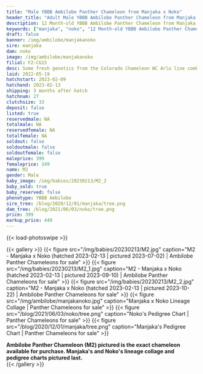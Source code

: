 ```yaml
---
title: "Male YBBB Ambilobe Panther Chameleon from Manjaka x Noko"
header_title: "Adult Male YBBB Ambilobe Panther Chameleon from Manjaka x Noko"
description: 12 Month-old YBBB Ambilobe Panther Chameleon from Manjaka and Noko. Some fresh genetics from the Colorado Chameleon WC Arlo line combined with our beautiful female Noko. We've included sire and dam dendrograms if available, but you can view our Manjaka or Noko breeder pages for more information.
keywords: ["manjaka", "noko", "12 Month-old YBBB Ambilobe Panther Chameleon", "baby chameleons for sale", "buy panther chameleon", "panther for sale", "ambilobe panther chameleons for sale", "ambilobe panther chameleon for sale"]
draft: false
banner: /img/ambilobe/manjakanoko
sire: manjaka
dam: noko
image: /img/ambilobe/manjakanoko
filial: F2-CG15
desc: Some fresh genetics from the Colorado Chameleon WC Arlo line combined with our beautiful female Noko.
laid: 2022-05-19
hatchstart: 2023-02-09
hatchend: 2023-02-13
shipping: 3 months after hatch
hatchnum: 27
clutchsize: 33
deposit: false
listed: true
reservedmale: NA
totalmale: NA
reservedfemale: NA
totalfemale: NA
soldout: false
soldoutmale: false
soldoutfemale: false
maleprice: 399
femaleprice: 349
name: M2
gender: Male
baby_image: /img/babies/20230213/M2_2
baby_sold: true
baby_reserved: false
phenotype: YBBB Ambilobe
sire_tree: /blog/2020/12/01/manjaka/tree.png
dam_tree: /blog/2021/06/03/noko/tree.png
price: 399
markup_price: 449
---
```


{{< load-photoswipe >}}

{{< gallery >}}
  {{< figure src="/img/babies/20230213/M2.jpg" caption="M2 - Manjaka x Noko (hatched 2023-02-13 | pictured 2023-07-02) | Ambilobe Panther Chameleons for sale" >}}
  {{< figure src="/img/babies/20230213/M2_1.jpg" caption="M2 - Manjaka x Noko (hatched 2023-02-13 | pictured 2023-09-10) | Ambilobe Panther Chameleons for sale" >}}
  {{< figure src="/img/babies/20230213/M2_2.jpg" caption="M2 - Manjaka x Noko (hatched 2023-02-13 | pictured 2023-10-22) | Ambilobe Panther Chameleons for sale" >}}
  {{< figure src="/img/ambilobe/manjakanoko.jpg" caption="Manjaka x Noko Lineage Collage | Panther Chameleons for sale" >}}
  {{< figure src="/blog/2021/06/03/noko/tree.png" caption="Noko's Pedigree Chart | Panther Chameleons for sale" >}}
  {{< figure src="/blog/2020/12/01/manjaka/tree.png" caption="Manjaka's Pedigree Chart | Panther Chameleons for sale" >}}
  <figcaption itemprop="description"><strong>Ambilobe Panther Chameleon (M2) pictured is the exact chameleon available for purchase. Manjaka's and Noko's lineage collage and pedigree charts pictured last.</strong></figcaption>
{{< /gallery >}}
